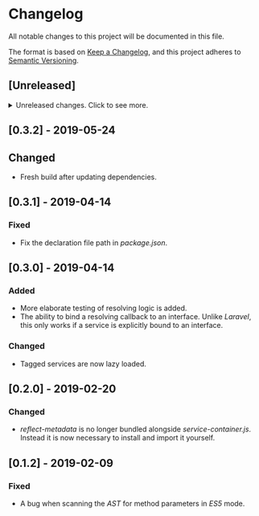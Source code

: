 # Changelog
All notable changes to this project will be documented in this file.

The format is based on [Keep a Changelog](https://keepachangelog.com/en/1.0.0/),
and this project adheres to [Semantic Versioning](https://semver.org/spec/v2.0.0.html).

## [Unreleased]

<details>
    <summary>Unreleased changes. Click to see more.</summary>
    <ul>
        <li>`Collection` and `Arr` functionality are moved to a separate package.</li>
</details>

## [0.3.2] - 2019-05-24

## Changed

- Fresh build after updating dependencies.

## [0.3.1] - 2019-04-14

### Fixed

- Fix the declaration file path in _package.json_.

## [0.3.0] - 2019-04-14

### Added

- More elaborate testing of resolving logic is added.
- The ability to bind a resolving callback to an interface. Unlike _Laravel_, this only works if a service is explicitly bound to an interface.

### Changed

- Tagged services are now lazy loaded.

## [0.2.0] - 2019-02-20

### Changed

- _reflect-metadata_ is no longer bundled alongside _service-container.js_. Instead it is now necessary to install and import it yourself.

## [0.1.2] - 2019-02-09

### Fixed

- A bug when scanning the _AST_ for method parameters in _ES5_ mode.
